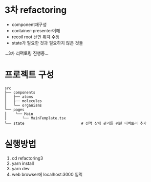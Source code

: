 # 3차 refactoring
- component재구성
- container-presenter이해
- recoil root 선언 위치 수정
- state가 필요한 것과 필요하지 않은 것들 

...3차 리팩토링 진행중...

# 프로젝트 구성

```
src
├── components            
│   ├── atoms		    
│   ├── molecules	
│   └── organisms		
└── pages                 
│    └── Main
│     	└── MainTemplate.tsx
└── state                          # 전역 상태 관리를 위한 디렉토리 추가    
```

# 실행방법

1. cd refactoring3
2. yarn install
3. yarn dev
4. web browser에 localhost:3000 입력

